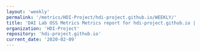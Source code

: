 ```yaml
---
layout: 'weekly'
permalink: '/metrics/HDI-Project/hdi-project.github.io/WEEKLY/'
title: 'DAI Lab OSS Metrics Metrics report for hdi-project.github.io | WEEKLY-REPORT-2020-02-09'
organization: 'HDI-Project'
repository: 'hdi-project.github.io'
current_date: '2020-02-09'
---
```

